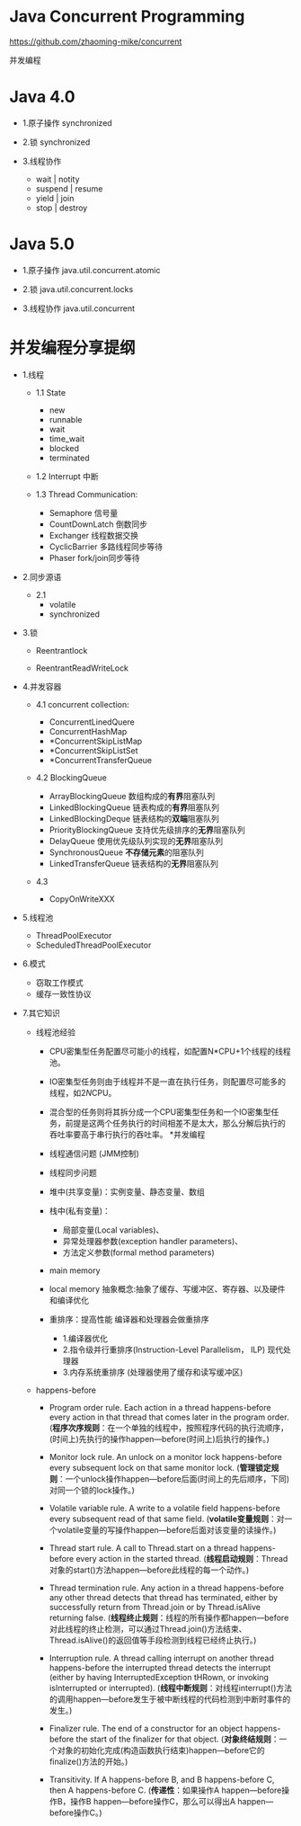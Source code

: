 Java Concurrent Programming
==========

https://github.com/zhaoming-mike/concurrent

并发编程

# Java 4.0

* 1.原子操作		synchronized

* 2.锁			synchronized

* 3.线程协作		

	* wait | notity 
	* suspend | resume 
	* yield | join 
	* stop | destroy


# Java 5.0

* 1.原子操作		java.util.concurrent.atomic

* 2.锁			java.util.concurrent.locks

* 3.线程协作		java.util.concurrent

并发编程分享提纲
================

* 1.线程
	* 1.1 State
	
		* new
		* runnable
		* wait
		* time_wait
		* blocked
		* terminated
			
	* 1.2	Interrupt 中断
	
	* 1.3	Thread Communication:
	
		* Semaphore		信号量
		* CountDownLatch	倒数同步
		* Exchanger		线程数据交换
		* CyclicBarrier		多路线程同步等待
		* Phaser		fork/join同步等待
			
* 2.同步源语

	* 2.1	
		* volatile
		* synchronized
* 3.锁

	* Reentrantlock
	
	* ReentrantReadWriteLock
	
* 4.并发容器

	* 4.1 concurrent collection:
	
		* ConcurrentLinedQuere
		* ConcurrentHashMap
		* *ConcurrentSkipListMap
		* *ConcurrentSkipListSet
		* *ConcurrentTransferQueue
		
	* 4.2	BlockingQueue
		* ArrayBlockingQueue	数组构成的**有界**阻塞队列
		* LinkedBlockingQueue	链表构成的**有界**阻塞队列
		* LinkedBlockingDeque	链表结构的**双端**阻塞队列
		* PriorityBlockingQueue	支持优先级排序的**无界**阻塞队列
		* DelayQueue		使用优先级队列实现的**无界**阻塞队列
		* SynchronousQueue	**不存储元素**的阻塞队列
		* LinkedTransferQueue	链表结构的**无界**阻塞队列
		
			
	* 4.3
	
		* CopyOnWriteXXX
		
* 5.线程池

	* ThreadPoolExecutor
	* ScheduledThreadPoolExecutor
	
* 6.模式

	* 窃取工作模式
	* 缓存一致性协议
	
* 7.其它知识
	* 线程池经验
		* CPU密集型任务配置尽可能小的线程，如配置N*CPU+1个线程的线程池。
		* IO密集型任务则由于线程并不是一直在执行任务，则配置尽可能多的线程，如2*N*CPU。
		* 混合型的任务则将其拆分成一个CPU密集型任务和一个IO密集型任务，前提是这两个任务执行的时间相差不是太大，那么分解后执行的吞吐率要高于串行执行的吞吐率。
	*并发编程
		* 线程通信问题 (JMM控制)
		* 线程同步问题

		* 堆中(共享变量)：实例变量、静态变量、数组 
		* 栈中(私有变量)：
			* 局部变量(Local variables)、
			* 异常处理器参数(exception handler parameters)、
			* 方法定义参数(formal method parameters)

		* main memory
		* local memory	抽象概念:抽象了缓存、写缓冲区、寄存器、以及硬件和编译优化

		* 重排序：提高性能 编译器和处理器会做重排序
			* 1.编译器优化
			* 2.指令级并行重排序(Instruction-Level Parallelism， ILP) 现代处理器
			* 3.内存系统重排序 (处理器使用了缓存和读写缓冲区) 
		
	* happens-before

		* Program order rule. Each action in a thread happens-before every action in that thread that comes later in the program order. 
		(**程序次序规则**：在一个单独的线程中，按照程序代码的执行流顺序，(时间上)先执行的操作happen—before(时间上)后执行的操作。)

		* Monitor lock rule. An unlock on a monitor lock happens-before every subsequent lock on that same monitor lock.
		(**管理锁定规则**：一个unlock操作happen—before后面(时间上的先后顺序，下同)对同一个锁的lock操作。)

		* Volatile variable rule. A write to a volatile field happens-before every subsequent read of that same field.
		(**volatile变量规则**：对一个volatile变量的写操作happen—before后面对该变量的读操作。)

		* Thread start rule. A call to Thread.start on a thread happens-before every action in the started thread.
		(**线程启动规则**：Thread对象的start()方法happen—before此线程的每一个动作。)

		* Thread termination rule. Any action in a thread happens-before any other thread detects that thread has terminated, either by successfully return from Thread.join or by Thread.isAlive returning false. 
		(**线程终止规则**：线程的所有操作都happen—before对此线程的终止检测，可以通过Thread.join()方法结束、Thread.isAlive()的返回值等手段检测到线程已经终止执行。)

		* Interruption rule. A thread calling interrupt on another thread happens-before the interrupted thread detects the interrupt (either by having InterruptedException tHRown, or invoking isInterrupted or interrupted).
		(**线程中断规则**：对线程interrupt()方法的调用happen—before发生于被中断线程的代码检测到中断时事件的发生。)

		* Finalizer rule. The end of a constructor for an object happens-before the start of the finalizer for that object.
		(**对象终结规则**：一个对象的初始化完成(构造函数执行结束)happen—before它的finalize()方法的开始。)

		* Transitivity. If A happens-before B, and B happens-before C, then A happens-before C. 
		(**传递性**：如果操作A happen—before操作B，操作B happen—before操作C，那么可以得出A happen—before操作C。)
